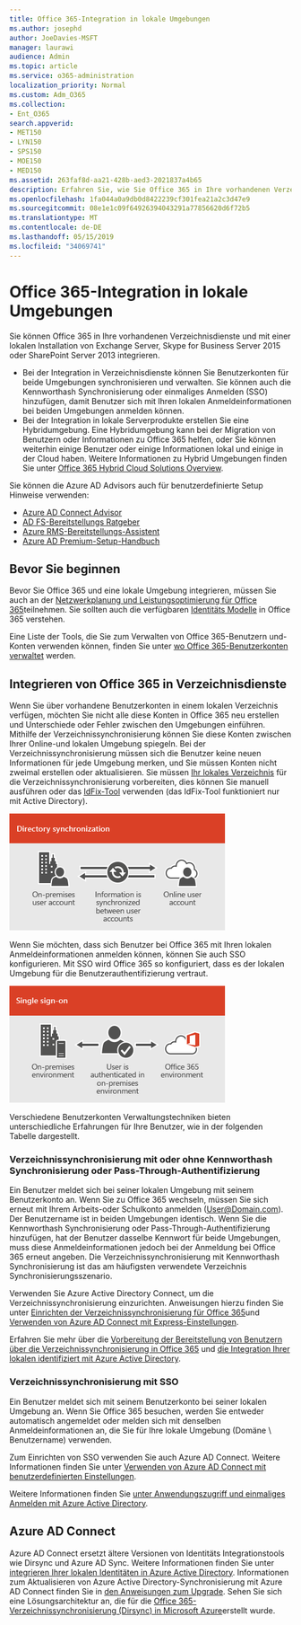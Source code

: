 ```yaml
---
title: Office 365-Integration in lokale Umgebungen
ms.author: josephd
author: JoeDavies-MSFT
manager: laurawi
audience: Admin
ms.topic: article
ms.service: o365-administration
localization_priority: Normal
ms.custom: Adm_O365
ms.collection:
- Ent_O365
search.appverid:
- MET150
- LYN150
- SPS150
- MOE150
- MED150
ms.assetid: 263faf8d-aa21-428b-aed3-2021837a4b65
description: Erfahren Sie, wie Sie Office 365 in Ihre vorhandenen Verzeichnisdienste integrieren.
ms.openlocfilehash: 1fa044a0a9db0d8422239cf301fea21a2c3d47e9
ms.sourcegitcommit: 08e1e1c09f64926394043291a77856620d6f72b5
ms.translationtype: MT
ms.contentlocale: de-DE
ms.lasthandoff: 05/15/2019
ms.locfileid: "34069741"
---
```

# <a name="office-365-integration-with-on-premises-environments"></a>Office 365-Integration in lokale Umgebungen

Sie können Office 365 in Ihre vorhandenen Verzeichnisdienste und mit einer lokalen Installation von Exchange Server, Skype for Business Server 2015 oder SharePoint Server 2013 integrieren.
  
 - Bei der Integration in Verzeichnisdienste können Sie Benutzerkonten für beide Umgebungen synchronisieren und verwalten. Sie können auch die Kennworthash Synchronisierung oder einmaliges Anmelden (SSO) hinzufügen, damit Benutzer sich mit Ihren lokalen Anmeldeinformationen bei beiden Umgebungen anmelden können.
 - Bei der Integration in lokale Serverprodukte erstellen Sie eine Hybridumgebung. Eine Hybridumgebung kann bei der Migration von Benutzern oder Informationen zu Office 365 helfen, oder Sie können weiterhin einige Benutzer oder einige Informationen lokal und einige in der Cloud haben. Weitere Informationen zu Hybrid Umgebungen finden Sie unter [Office 365 Hybrid Cloud Solutions Overview](https://support.office.com/article/59616fab-acdb-40e9-b414-cf0c965c80b7).

Sie können die Azure AD Advisors auch für benutzerdefinierte Setup Hinweise verwenden:
- [Azure AD Connect Advisor](https://aka.ms/aadconnectpwsync)
- [AD FS-Bereitstellungs Ratgeber](https://aka.ms/adfsguidance)
- [Azure RMS-Bereitstellungs-Assistent](https://aka.ms/azuremsguidance)
- [Azure AD Premium-Setup-Handbuch](https://aka.ms/aadpguidance)
   
## <a name="before-you-begin"></a>Bevor Sie beginnen
Bevor Sie Office 365 und eine lokale Umgebung integrieren, müssen Sie auch an der [Netzwerkplanung und Leistungsoptimierung für Office 365](network-planning-and-performance.md)teilnehmen. Sie sollten auch die verfügbaren [Identitäts Modelle](about-office-365-identity.md) in Office 365 verstehen. 

Eine Liste der Tools, die Sie zum Verwalten von Office 365-Benutzern und-Konten verwenden können, finden Sie unter [wo Office 365-Benutzerkonten verwaltet](manage-office-365-accounts.md) werden. 
  
## <a name="integrate-office-365-with-directory-services"></a>Integrieren von Office 365 in Verzeichnisdienste
Wenn Sie über vorhandene Benutzerkonten in einem lokalen Verzeichnis verfügen, möchten Sie nicht alle diese Konten in Office 365 neu erstellen und Unterschiede oder Fehler zwischen den Umgebungen einführen. Mithilfe der Verzeichnissynchronisierung können Sie diese Konten zwischen Ihrer Online-und lokalen Umgebung spiegeln. Bei der Verzeichnissynchronisierung müssen sich die Benutzer keine neuen Informationen für jede Umgebung merken, und Sie müssen Konten nicht zweimal erstellen oder aktualisieren. Sie müssen [Ihr lokales Verzeichnis](prepare-for-directory-synchronization.md) für die Verzeichnissynchronisierung vorbereiten, dies können Sie manuell ausführen oder das [IdFix-Tool](install-and-run-idfix.md) verwenden (das IdFix-Tool funktioniert nur mit Active Directory). 
  
![Verwenden der Verzeichnissynchronisierung zum Synchronisieren von lokalen und Online-Benutzerkontoinformationen](media/a64af0d0-9be6-46b1-8727-277e683abf5e.png)
  
Wenn Sie möchten, dass sich Benutzer bei Office 365 mit Ihren lokalen Anmeldeinformationen anmelden können, können Sie auch SSO konfigurieren. Mit SSO wird Office 365 so konfiguriert, dass es der lokalen Umgebung für die Benutzerauthentifizierung vertraut.
  
![Mit einmaligem Anmelden ist das gleiche Konto sowohl in der lokalen als auch in der Online Umgebung verfügbar.](media/d76235f2-8a53-405e-b8ef-dfa4cfc208b8.png)
  
Verschiedene Benutzerkonten Verwaltungstechniken bieten unterschiedliche Erfahrungen für Ihre Benutzer, wie in der folgenden Tabelle dargestellt.
 
### <a name="directory-synchronization-with-or-without-password-hash-synchronization-or-pass-through-authentication"></a>**Verzeichnissynchronisierung mit oder ohne Kennworthash Synchronisierung oder Pass-Through-Authentifizierung**
Ein Benutzer meldet sich bei seiner lokalen Umgebung mit seinem Benutzerkonto an. Wenn Sie zu Office 365 wechseln, müssen Sie sich erneut mit Ihrem Arbeits-oder Schulkonto anmelden (User@Domain.com). Der Benutzername ist in beiden Umgebungen identisch. Wenn Sie die Kennworthash Synchronisierung oder Pass-Through-Authentifizierung hinzufügen, hat der Benutzer dasselbe Kennwort für beide Umgebungen, muss diese Anmeldeinformationen jedoch bei der Anmeldung bei Office 365 erneut angeben. Die Verzeichnissynchronisierung mit Kennworthash Synchronisierung ist das am häufigsten verwendete Verzeichnis Synchronisierungsszenario.

Verwenden Sie Azure Active Directory Connect, um die Verzeichnissynchronisierung einzurichten. Anweisungen hierzu finden Sie unter [Einrichten der Verzeichnissynchronisierung für Office 365](set-up-directory-synchronization.md)und [Verwenden von Azure AD Connect mit Express-Einstellungen](https://go.microsoft.com/fwlink/p/?LinkId=698537).

Erfahren Sie mehr über die [Vorbereitung der Bereitstellung von Benutzern über die Verzeichnissynchronisierung in Office 365](prepare-for-directory-synchronization.md) und [die Integration Ihrer lokalen identifiziert mit Azure Active Directory](https://go.microsoft.com/fwlink/?LinkId=518101).

### <a name="directory-synchronization-with-sso"></a>**Verzeichnissynchronisierung mit SSO**
Ein Benutzer meldet sich mit seinem Benutzerkonto bei seiner lokalen Umgebung an. Wenn Sie Office 365 besuchen, werden Sie entweder automatisch angemeldet oder melden sich mit denselben Anmeldeinformationen an, die Sie für Ihre lokale Umgebung (Domäne \ Benutzername) verwenden.

Zum Einrichten von SSO verwenden Sie auch Azure AD Connect. Weitere Informationen finden Sie unter [Verwenden von Azure AD Connect mit benutzerdefinierten Einstellungen](https://go.microsoft.com/fwlink/p/?LinkID=698430).

Weitere Informationen finden Sie [unter Anwendungszugriff und einmaliges Anmelden mit Azure Active Directory](https://go.microsoft.com/fwlink/p/?LinkId=698604).

## <a name="azure-ad-connect"></a>Azure AD Connect
Azure AD Connect ersetzt ältere Versionen von Identitäts Integrationstools wie Dirsync und Azure AD Sync. Weitere Informationen finden Sie unter [integrieren Ihrer lokalen Identitäten in Azure Active Directory](https://go.microsoft.com/fwlink/p/?LinkId=527969). Informationen zum Aktualisieren von Azure Active Directory-Synchronisierung mit Azure AD Connect finden Sie in [den Anweisungen zum Upgrade](https://go.microsoft.com/fwlink/p/?LinkId=733240). Sehen Sie sich eine Lösungsarchitektur an, die für die [Office 365-Verzeichnissynchronisierung (Dirsync) in Microsoft Azure](https://go.microsoft.com/fwlink/?LinkId=517887)erstellt wurde.